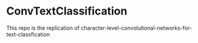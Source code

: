 # ConvTextClassification
This repo is the replication of character-level-convolutional-networks-for-text-classfication 
